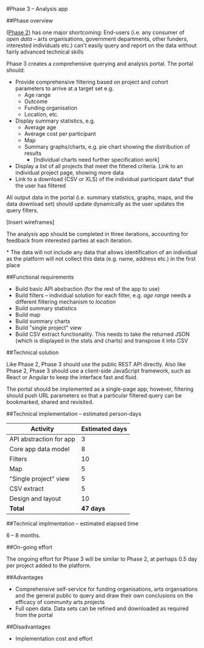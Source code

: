 #Phase 3 – Analysis app

##Phase overview

([Phase 2]((../master/phases/1-minimum-viable-product.md))) has one major shortcoming: End-users (i.e. any consumer of *open data* – arts organisations, government departments, other funders, interested individuals etc.) can't easily query and report on the data without fairly advanced technical skills

Phase 3 creates a comprehensive querying and analysis portal. The portal should:

* Provide comprehensive filtering based on project and cohort parameters to arrive at a target set e.g. 
  * Age range
  * Outcome
  * Funding organisation
  * Location, etc.
* Display summary statistics, e.g.
  * Average age
  * Average cost per participant
  * Map
  * Summary graphs/charts, e.g. pie chart showing the distribution of results
    * [Individual charts need further specification work]
* Display a list of all projects that meet the filtered criteria. Link to an individual project page, showing more data
* Link to a download (CSV or XLS) of the individual participant data* that the user has filtered

All output data in the portal (i.e. summary statistics, graphs, maps, and the data download set) should update dynamically as the user updates the query filters.

[Insert wireframes]

The analysis app should be completed in three iterations, accounting for feedback from interested parties at each iteration.

\* The data will not include any data that allows identification of an individual as the platform will not collect this data (e.g. name, address etc.) in the first place

##Functional requirements

* Build basic API abstraction (for the rest of the app to use)
* Build filters – individual solution for each filter, e.g. *age range* needs a different filtering mechanism to *location*
* Build summary statistics
* Build map
* Build summary charts
* Build "single project" view
* Build CSV extract functionality. This needs to take the returned JSON (which is displayed in the stats and charts) and transpose it into CSV

##Technical solution

Like Phase 2, Phase 3 should use the public REST API directly. Also like Phase 2, Phase 3 should use a client-side JavaScript framework, such as React or Angular to keep the interface fast and fluid.

The portal should be implemented as a single-page app; however, filtering should push URL parameters so that a particular filtered query can be bookmarked, shared and revisited.

##Technical implementation – estimated person-days

Activity | Estimated days
--- | ---
API abstraction for app | 3
Core app data model | 8
Filters | 10
Map | 5
"Single project" view | 5
CSV extract | 5
Design and layout | 10
**Total** | **47 days**

##Technical implmentation – estimated elapsed time

6 – 8 months.

##On-going effort

The ongoing effort for Phase 3 will be similar to Phase 2, at perhaps 0.5 day per project added to the platform.

##Advantages

* Comprehensive self-service for funding organisations, arts organsations and the general public to query and draw their own conclusions on the efficacy of community arts projects
* Full open data. Data sets can be refined and downloaded as required from the portal

##Disadvantages

* Implementation cost and effort
